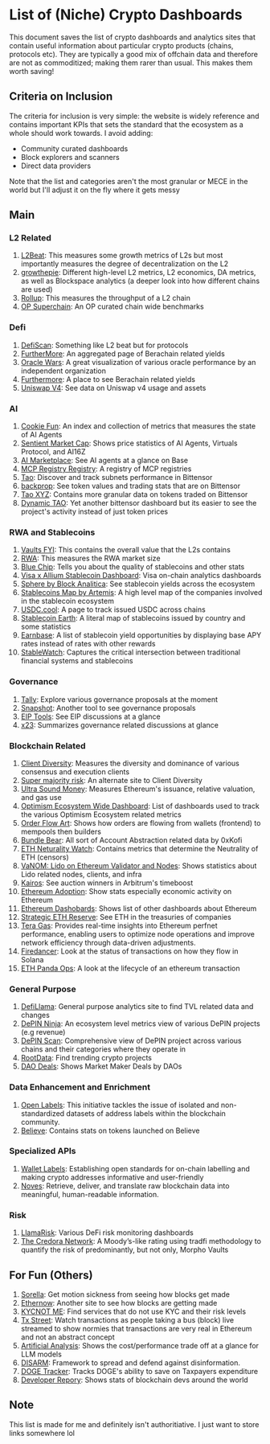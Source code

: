 # List of (Niche) Crypto Dashboards

This document saves the list of crypto dashboards and analytics sites that contain useful information about particular crypto products (chains, protocols etc). They are typically a good mix of offchain data and therefore are not as commoditized; making them rarer than usual. This makes them worth saving! 

## Criteria on Inclusion
The criteria for inclusion is very simple: the website is widely reference and contains important KPIs that sets the standard that the ecosystem as a whole should work towards. 
I avoid adding:
- Community curated dashboards
- Block explorers and scanners
- Direct data providers

Note that the list and categories aren't the most granular or MECE in the world but I'll adjust it on the fly where it gets messy

## Main
### L2 Related
1. [L2Beat](https://l2beat.com/scaling/summary): This measures some growth metrics of L2s but most importantly measures the degree of decentralization on the L2
2. [growthepie](https://www.growthepie.xyz/): Different high-level L2 metrics, L2 economics, DA metrics, as well as Blockspace analytics (a deeper look into how different chains are used)
3. [Rollup](https://rollup.wtf/): This measures the throughput of a L2 chain
4. [OP Superchain](https://app.hex.tech/61bffa12-d60b-484c-80b9-14265e268538/app/d28726b2-ff11-4f94-8a9f-6bb0a86f4b46/latest?tab=select-industry-benchmarks): An OP curated chain wide benchmarks

### Defi
1. [DefiScan](https://www.defiscan.info/): Something like L2 beat but for protocols
2. [FurtherMore](https://furthermore.app/): An aggregated page of Berachain related yields
3. [Oracle Wars](https://www.oraclewars.xyz/): A great visualization of various oracle performance by an independent organization
4. [Furthermore](https://furthermore.app/): A place to see Berachain related yields
5. [Uniswap V4](https://www.v4.xyz/): See data on Uniswap v4 usage and assets

### AI
1. [Cookie Fun](https://www.cookie.fun/): An index and collection of metrics that measures the state of AI Agents
2. [Sentient Market Cap](https://www.sentientmarketcap.com/): Shows price statistics of AI Agents, Virtuals Protocol, and AI16Z
3. [AI Marketplace](https://arjux.com/marketplace/): See AI agents at a glance on Base
4. [MCP Registry Registry](https://mastra.ai/mcp-registry-registry): A registry of MCP registries
5. [Tao](https://www.tao.app/explorer): Discover and track subnets performance in Bittensor
6. [backprop](https://backprop.finance/screener): See token values and trading stats that are on Bittensor
7. [Tao XYZ](https://tao.xyz/): Contains more granular data on tokens traded on Bittensor
8. [Dynamic TAO](https://dynamictaomarketcap.com/): Yet another bittensor dashboard but its easier to see the project's activity instead of just token prices

### RWA and Stablecoins
1. [Vaults FYI](https://www.vaults.fyi/): This contains the overall value that the L2s contains
2. [RWA](https://www.rwa.xyz/): This measures the RWA market size
3. [Blue Chip](https://bluechip.org/): Tells you about the quality of stablecoins and other stats
4. [Visa x Allium Stablecoin Dashboard](https://visaonchainanalytics.com/): Visa on-chain analytics dashboards
5. [Sphere by Block Analitica](https://sphere.blockanalitica.com/): See stablecoin yields across the ecosystem
6. [Stablecoins Map by Artemis](https://www.stablecoinsmap.com/): A high level map of the companies involved in the stablecoin ecosystem
7. [USDC.cool](https://usdc.cool/): A page to track issued USDC across chains
8. [Stablecoin Earth](https://stablecoins.earth/): A literal map of stablecoins issued by country and some statistics
9. [Earnbase](https://earnbase.finance/): A list of stablecoin yield opportunities by displaying base APY rates instead of rates with other rewards
10. [StableWatch](https://www.stablewatch.io/): Captures the critical intersection between traditional financial systems and stablecoins
 
### Governance
1. [Tally](https://www.tally.xyz/explore): Explore various governance proposals at the moment
2. [Snapshot](https://snapshot.box/#/explore): Another tool to see governance proposals
3. [EIP Tools](https://eip.tools/): See EIP discussions at a glance
4. [x23](https://app.x23.ai/arbitrum): Summarizes governance related discussions at glance

### Blockchain Related
1. [Client Diversity](https://clientdiversity.org/): Measures the diversity and dominance of various consensus and execution clients
2. [Super majority risk](https://supermajority.info/): An alternate site to Client Diversity
3. [Ultra Sound Money](https://ultrasound.money/): Measures Ethereum's issuance, relative valuation, and gas use
4. [Optimism Ecosystem Wide Dashboard](https://community.optimism.io/welcome/faq/dashboard-trackers): List of dashboards used to track the various Optimism Ecosystem related metrics
5. [Order Flow Art](https://orderflow.art/?isOrderflow=true): Shows how orders are flowing from wallets (frontend) to mempools then builders
6. [Bundle Bear](https://www.bundlebear.com/overview/all): All sort of Account Abstraction related data by 0xKofi
7. [ETH Neturality Watch](https://eth.neutralitywatch.com/): Contains metrics that determine the Neutrality of ETH (censors)
8. [VaNOM: Lido on Ethereum Validator and Nodes](https://app.hex.tech/8dedcd99-17f4-49d8-944e-4857a355b90a/app/3f7d6967-3ef6-4e69-8f7b-d02d903f045b/): Shows statistics about Lido related nodes, clients, and infra
9. [Kairos](https://kairos-timeboost.xyz/): See auction winners in Arbitrum's timeboost
10. [Ethereum Adoption](https://ethereumadoption.com/): Show stats especially economic activity on Ethereum
11. [Ethereum Dashobards](https://ethereumdashboards.com/): Shows list of other dashboards about Ethereum
12. [Strategic ETH Reserve](https://www.strategicethreserve.xyz/): See ETH in the treasuries of companies
13. [Tera Gas](https://teragas.wtf/): Provides real-time insights into Ethereum perfnet performance, enabling users to optimize node operations and improve network efficiency through data-driven adjustments.
14. [Firedancer](https://fd-mainnet.stakingfacilities.com/): Look at the status of transactions on how they flow in Solana
15. [ETH Panda Ops](https://lab.ethpandaops.io/beacon/block-production/live): A look at the lifecycle of an ethereum transaction
    
### General Purpose
1. [DefiLlama](https://defillama.com/): General purpose analytics site to find TVL related data and changes
2. [DePIN Ninja](https://depin.ninja/): An ecosystem level metrics view of various DePIN projects (e.g revenue)
3. [DePIN Scan](https://depinscan.io/): Comprehensive view of DePIN project across various chains and their categories where they operate in
4. [RootData](https://rootdata.com): Find trending crypto projects
5. [DAO Deals](https://www.daodeals.fyi/market-maker-deals): Shows Market Maker Deals by DAOs

### Data Enhancement and Enrichment
1. [Open Labels](https://openlabelsinitiative.org/): This initiative tackles the issue of isolated and non-standardized datasets of address labels within the blockchain community.
2. [Believe](https://www.believescreener.com/): Contains stats on tokens launched on Believe

### Specialized APIs
1. [Wallet Labels](https://www.walletlabels.xyz/): Establishing open standards for on-chain labelling and making crypto addresses informative and user-friendly
2. [Noves](https://www.noves.fi/): Retrieve, deliver, and translate raw blockchain data into meaningful, human-readable information.

### Risk
1. [LlamaRisk](https://portal.llamarisk.com/): Various DeFi risk monitoring dashboards
2. [The Credora Network](https://ratings.credora.network): A Moody’s-like rating using tradfi methodology to quantify the risk of predominantly, but not only, Morpho Vaults  

## For Fun (Others)
1. [Sorella](https://sorellalabs.xyz/dashboard): Get motion sickness from seeing how blocks get made
2. [Ethernow](https://www.ethernow.xyz/mempool/all): Another site to see how blocks are getting made
3. [KYCNOT ME](https://kycnot.me/): Find services that do not use KYC and their risk levels
4. [Tx Street](https://txstreet.com/): Watch transactions as people taking a bus (block) live streamed to show normies that transactions are very real in Ethereum and not an abstract concept
5. [Artificial Analysis](https://artificialanalysis.ai/): Shows the cost/performance trade off at a glance for LLM models
6. [DISARM](https://disarmframework.herokuapp.com/): Framework to spread and defend against disinformation.
7. [DOGE Tracker](https://www.doge-tracker.com/): Tracks DOGE's ability to save on Taxpayers expenditure
8. [Developer Repory](https://www.developerreport.com/): Shows stats of blockchain devs around the world

## Note
This list is made for me and definitely isn't authoritiative. I just want to store links somewhere lol
